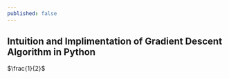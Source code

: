 ```yaml
---
published: false
---
```

## Intuition and Implimentation of Gradient Descent Algorithm in Python

$\frac{1}{2}$
